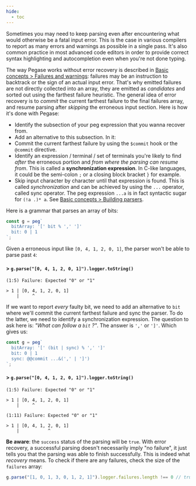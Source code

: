 ```yaml
---
hide:
  - toc
---
```


Sometimes you may need to keep parsing even after encountering what would otherwise be a fatal input error. This is the case in various compilers to report as many errors and warnings as possible in a single pass. It's also common practice in most advanced code editors in order to provide correct syntax highlighting and autocompletion even when you're not done typing.

The way Pegase works without error recovery is described in [Basic concepts > Failures and warnings](/pegase/basic-concepts/Failures-and-warnings): failures may be an instruction to backtrack or the sign of an actual input error. That's why emitted failures are not directly collected into an array, they are emitted as *candidates* and sorted out using the farthest failure heuristic. The general idea of error recovery is to *commit* the current farthest failure to the final failures array, and resume parsing after *skipping* the erroneous input section. Here is how it's done with Pegase:

- Identify the subsection of your peg expression that you wanna recover from.
- Add an alternative to this subsection. In it:
- Commit the current farthest failure by using the `$commit` hook or the `@commit` directive.
- Identify an expression / terminal / set of terminals you're likely to find *after* the erroneous portion and *from where the parsing can resume from*. This is called a **synchronization expression**. In C-like languages, it could be the semi-colon `;` or a closing block bracket `}` for example.
- Skip input character by character until that expression is found. This is called *synchronization* and can be achieved by using the `...` operator, called sync operator. The peg expression `...a` is in fact syntactic sugar for `(!a .)* a`. See [Basic concepts > Building parsers](/pegase/basic-concepts/Building-parsers/).

Here is a grammar that parses an array of bits:

```ts
const g = peg`
  bitArray: '[' bit % ',' ']'
  bit: 0 | 1
`;
```

Given a erroneous input like `[0, 4, 1, 2, 0, 1]`, the parser won't be able to parse past `4`:

#### > `g.parse("[0, 4, 1, 2, 0, 1]").logger.toString()`

```
(1:5) Failure: Expected "0" or "1"

> 1 | [0, 4, 1, 2, 0, 1]
    |     ^
```

If we want to report *every* faulty bit, we need to add an alternative to `bit` where we'll commit the current farthest failure and sync the parser. To do the latter, we need to identify a synchronization expression. The question to ask here is: *"What can follow a `bit` ?"*. The answer is `','` or `']'`. Which gives us:

```ts
const g = peg`
  bitArray: '[' (bit | sync) % ',' ']'
  bit: 0 | 1
  sync: @@commit ...&(',' | ']')
`;
```

#### > `g.parse("[0, 4, 1, 2, 0, 1]").logger.toString()`

```
(1:5) Failure: Expected "0" or "1"

> 1 | [0, 4, 1, 2, 0, 1]
    |     ^

(1:11) Failure: Expected "0" or "1"

> 1 | [0, 4, 1, 2, 0, 1]
    |           ^
```

**Be aware**: the `success` status of the parsing will be `true`. With error recovery, a successful parsing doesn't necessarily imply "no failure", it just tells you that the parsing was able to finish successfully. This is indeed what *recovery* means. To check if there are any failures, check the size of the `failures` array:

```ts
g.parse("[1, 0, 1, 3, 0, 1, 2, 1]").logger.failures.length !== 0 // true
```

